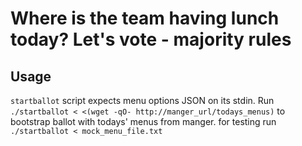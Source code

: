 #  Where is the team having lunch today? Let's vote - majority rules

## Usage

`startballot` script expects menu options JSON on its stdin.
Run `./startballot < <(wget -qO- http://manger_url/todays_menus)` to bootstrap ballot with todays' menus from manger.
for testing run `./startballot < mock_menu_file.txt`
